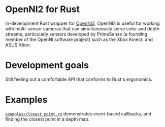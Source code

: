 # OpenNI2 for Rust

In-development Rust wrapper for [OpenNI2](https://github.com/occipital/OpenNI2).
OpenNI2 is useful for working with multi-sensor cameras that can simultaneously
serve color and depth streams, particularly sensors developed by PrimeSense
(a founding member of the OpenNI software project) such as the Xbox Kinect,
and ASUS Xtion.

# Development goals

Still feeling out a comfortable API that conforms to Rust's ergonomics.

# Examples

[`examples/closest_point.rs`](examples/closest_point.rs) demonstrates event-based
callbacks, and finding the closest point in a depth map.
